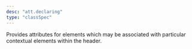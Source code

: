 ```yaml
---
desc: "att.declaring"
type: "classSpec"
---
```


Provides attributes for elements which may be associated with particular contextual
elements within the header.